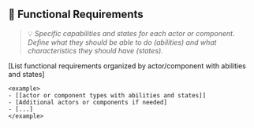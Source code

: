 ## 🎯 Functional Requirements
> 💡 *Specific capabilities and states for each actor or component. Define what they should be able to do (abilities) and what characteristics they should have (states).*

[List functional requirements organized by actor/component with abilities and states]

```
<example>
- [[actor or component types with abilities and states]]
- [Additional actors or components if needed]
- [...]
</example>
```
